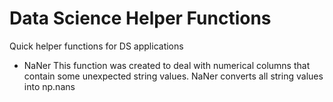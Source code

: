 # Data Science Helper Functions
Quick helper functions for DS applications

* NaNer
  This function was created to deal with numerical columns that contain some unexpected string values. 
  NaNer converts all string values into np.nans
